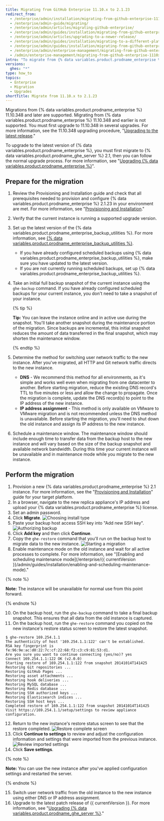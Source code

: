 ```yaml
---
title: Migrating from GitHub Enterprise 11.10.x to 2.1.23
redirect_from:
  - /enterprise/admin/installation/migrating-from-github-enterprise-1110x-to-2123
  - /enterprise/admin-guide/migrating/
  - /enterprise/admin/articles/migrating-github-enterprise/
  - /enterprise/admin/guides/installation/migrating-from-github-enterprise-v11-10-34x/
  - /enterprise/admin/articles/upgrading-to-a-newer-release/
  - /enterprise/admin/guides/installation/migrating-to-a-different-platform-or-from-github-enterprise-11-10-34x/
  - /enterprise/admin/guides/installation/migrating-from-github-enterprise-11-10-x-to-2-1-23
  - /enterprise/admin/enterprise-management/migrating-from-github-enterprise-1110x-to-2123
  - /admin/enterprise-management/migrating-from-github-enterprise-1110x-to-2123
intro: "To migrate from {% data variables.product.prodname_enterprise %} 11.10.x to 2.1.23, you'll need to set up a new appliance instance and migrate data from the previous instance."
versions:
  ghes: "*"
type: how_to
topics:
  - Enterprise
  - Migration
  - Upgrades
shortTitle: Migrate from 11.10.x to 2.1.23
---
```


Migrations from {% data variables.product.prodname_enterprise %} 11.10.348 and later are supported. Migrating from {% data variables.product.prodname_enterprise %} 11.10.348 and earlier is not supported. You must first upgrade to 11.10.348 in several upgrades. For more information, see the 11.10.348 upgrading procedure, "[Upgrading to the latest release](/enterprise/11.10.340/admin/articles/upgrading-to-the-latest-release/)."

To upgrade to the latest version of {% data variables.product.prodname_enterprise %}, you must first migrate to {% data variables.product.prodname_ghe_server %} 2.1, then you can follow the normal upgrade process. For more information, see "[Upgrading {% data variables.product.prodname_enterprise %}](/enterprise/admin/guides/installation/upgrading-github-enterprise-server/)".

## Prepare for the migration

1. Review the Provisioning and Installation guide and check that all prerequisites needed to provision and configure {% data variables.product.prodname_enterprise %} 2.1.23 in your environment are met. For more information, see "[Provisioning and Installation](/enterprise/2.1/admin/guides/installation/provisioning-and-installation/)."
2. Verify that the current instance is running a supported upgrade version.
3. Set up the latest version of the {% data variables.product.prodname_enterprise_backup_utilities %}. For more information, see [{% data variables.product.prodname_enterprise_backup_utilities %}](https://github.com/github/backup-utils).
   - If you have already configured scheduled backups using {% data variables.product.prodname_enterprise_backup_utilities %}, make sure you have updated to the latest version.
   - If you are not currently running scheduled backups, set up {% data variables.product.prodname_enterprise_backup_utilities %}.
4. Take an initial full backup snapshot of the current instance using the `ghe-backup` command. If you have already configured scheduled backups for your current instance, you don't need to take a snapshot of your instance.

   {% tip %}

   **Tip:** You can leave the instance online and in active use during the snapshot. You'll take another snapshot during the maintenance portion of the migration. Since backups are incremental, this initial snapshot reduces the amount of data transferred in the final snapshot, which may shorten the maintenance window.

   {% endtip %}

5. Determine the method for switching user network traffic to the new instance. After you've migrated, all HTTP and Git network traffic directs to the new instance.
   - **DNS** - We recommend this method for all environments, as it's simple and works well even when migrating from one datacenter to another. Before starting migration, reduce the existing DNS record's TTL to five minutes or less and allow the change to propagate. Once the migration is complete, update the DNS record(s) to point to the IP address of the new instance.
   - **IP address assignment** - This method is only available on VMware to VMware migration and is not recommended unless the DNS method is unavailable. Before starting the migration, you'll need to shut down the old instance and assign its IP address to the new instance.
6. Schedule a maintenance window. The maintenance window should include enough time to transfer data from the backup host to the new instance and will vary based on the size of the backup snapshot and available network bandwidth. During this time your current instance will be unavailable and in maintenance mode while you migrate to the new instance.

## Perform the migration

1. Provision a new {% data variables.product.prodname_enterprise %} 2.1 instance. For more information, see the "[Provisioning and Installation](/enterprise/2.1/admin/guides/installation/provisioning-and-installation/)" guide for your target platform.
2. In a browser, navigate to the new replica appliance's IP address and upload your {% data variables.product.prodname_enterprise %} license.
3. Set an admin password.
4. Click **Migrate**.
   ![Choosing install type](/assets/images/enterprise/migration/migration-choose-install-type.png)
5. Paste your backup host access SSH key into "Add new SSH key".
   ![Authorizing backup](/assets/images/enterprise/migration/migration-authorize-backup-host.png)
6. Click **Add key** and then click **Continue**.
7. Copy the `ghe-restore` command that you'll run on the backup host to migrate data to the new instance.
   ![Starting a migration](/assets/images/enterprise/migration/migration-restore-start.png)
8. Enable maintenance mode on the old instance and wait for all active processes to complete. For more information, see "[Enabling and scheduling maintenance mode](/enterprise/{{ currentVersion }}/admin/guides/installation/enabling-and-scheduling-maintenance-mode)."

{% note %}

**Note:** The instance will be unavailable for normal use from this point forward.

{% endnote %}

10. On the backup host, run the `ghe-backup` command to take a final backup snapshot. This ensures that all data from the old instance is captured.
11. On the backup host, run the `ghe-restore` command you copied on the new instance's restore status screen to restore the latest snapshot.

```shell
$ ghe-restore 169.254.1.1
The authenticity of host '169.254.1.1:122' can't be established.
RSA key fingerprint is fe:96:9e:ac:d0:22:7c:cf:22:68:f2:c3:c9:81:53:d1.
Are you sure you want to continue connecting (yes/no)? yes
Connect 169.254.1.1:122 OK (v2.0.0)
Starting restore of 169.254.1.1:122 from snapshot 20141014T141425
Restoring Git repositories ...
Restoring GitHub Pages ...
Restoring asset attachments ...
Restoring hook deliveries ...
Restoring MySQL database ...
Restoring Redis database ...
Restoring SSH authorized keys ...
Restoring Elasticsearch indices ...
Restoring SSH host keys ...
Completed restore of 169.254.1.1:122 from snapshot 20141014T141425
Visit https://169.254.1.1/setup/settings to review appliance configuration.
```

12. Return to the new instance's restore status screen to see that the restore completed.
    ![Restore complete screen](/assets/images/enterprise/migration/migration-status-complete.png)
13. Click **Continue to settings** to review and adjust the configuration information and settings that were imported from the previous instance.
    ![Review imported settings](/assets/images/enterprise/migration/migration-status-complete.png)
14. Click **Save settings**.

{% note %}

**Note:** You can use the new instance after you've applied configuration settings and restarted the server.

{% endnote %}

15. Switch user network traffic from the old instance to the new instance using either DNS or IP address assignment.
16. Upgrade to the latest patch release of {{ currentVersion }}. For more information, see "[Upgrading {% data variables.product.prodname_ghe_server %}](/enterprise/admin/guides/installation/upgrading-github-enterprise-server/)."
